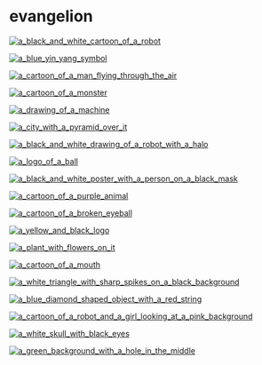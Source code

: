 # evangelion

<a href="a_black_and_white_cartoon_of_a_robot.jpg"><img alt="a_black_and_white_cartoon_of_a_robot" src="a_black_and_white_cartoon_of_a_robot.jpg"></a>

<a href="a_blue_yin_yang_symbol.jpg"><img alt="a_blue_yin_yang_symbol" src="a_blue_yin_yang_symbol.jpg"></a>

<a href="a_cartoon_of_a_man_flying_through_the_air.jpg"><img alt="a_cartoon_of_a_man_flying_through_the_air" src="a_cartoon_of_a_man_flying_through_the_air.jpg"></a>

<a href="a_cartoon_of_a_monster.png"><img alt="a_cartoon_of_a_monster" src="a_cartoon_of_a_monster.png"></a>

<a href="a_drawing_of_a_machine.jpg"><img alt="a_drawing_of_a_machine" src="a_drawing_of_a_machine.jpg"></a>

<a href="a_city_with_a_pyramid_over_it.jpg"><img alt="a_city_with_a_pyramid_over_it" src="a_city_with_a_pyramid_over_it.jpg"></a>

<a href="a_black_and_white_drawing_of_a_robot_with_a_halo.png"><img alt="a_black_and_white_drawing_of_a_robot_with_a_halo" src="a_black_and_white_drawing_of_a_robot_with_a_halo.png"></a>

<a href="a_logo_of_a_ball.jpg"><img alt="a_logo_of_a_ball" src="a_logo_of_a_ball.jpg"></a>

<a href="a_black_and_white_poster_with_a_person_on_a_black_mask.jpg"><img alt="a_black_and_white_poster_with_a_person_on_a_black_mask" src="a_black_and_white_poster_with_a_person_on_a_black_mask.jpg"></a>

<a href="a_cartoon_of_a_purple_animal.jpg"><img alt="a_cartoon_of_a_purple_animal" src="a_cartoon_of_a_purple_animal.jpg"></a>

<a href="a_cartoon_of_a_broken_eyeball.jpg"><img alt="a_cartoon_of_a_broken_eyeball" src="a_cartoon_of_a_broken_eyeball.jpg"></a>

<a href="a_yellow_and_black_logo.png"><img alt="a_yellow_and_black_logo" src="a_yellow_and_black_logo.png"></a>

<a href="a_plant_with_flowers_on_it.png"><img alt="a_plant_with_flowers_on_it" src="a_plant_with_flowers_on_it.png"></a>

<a href="a_cartoon_of_a_mouth.jpg"><img alt="a_cartoon_of_a_mouth" src="a_cartoon_of_a_mouth.jpg"></a>

<a href="a_white_triangle_with_sharp_spikes_on_a_black_background.jpg"><img alt="a_white_triangle_with_sharp_spikes_on_a_black_background" src="a_white_triangle_with_sharp_spikes_on_a_black_background.jpg"></a>

<a href="a_blue_diamond_shaped_object_with_a_red_string.jpg"><img alt="a_blue_diamond_shaped_object_with_a_red_string" src="a_blue_diamond_shaped_object_with_a_red_string.jpg"></a>

<a href="a_cartoon_of_a_robot_and_a_girl_looking_at_a_pink_background.png"><img alt="a_cartoon_of_a_robot_and_a_girl_looking_at_a_pink_background" src="a_cartoon_of_a_robot_and_a_girl_looking_at_a_pink_background.png"></a>

<a href="a_white_skull_with_black_eyes.jpg"><img alt="a_white_skull_with_black_eyes" src="a_white_skull_with_black_eyes.jpg"></a>

<a href="a_green_background_with_a_hole_in_the_middle.jpg"><img alt="a_green_background_with_a_hole_in_the_middle" src="a_green_background_with_a_hole_in_the_middle.jpg"></a>


